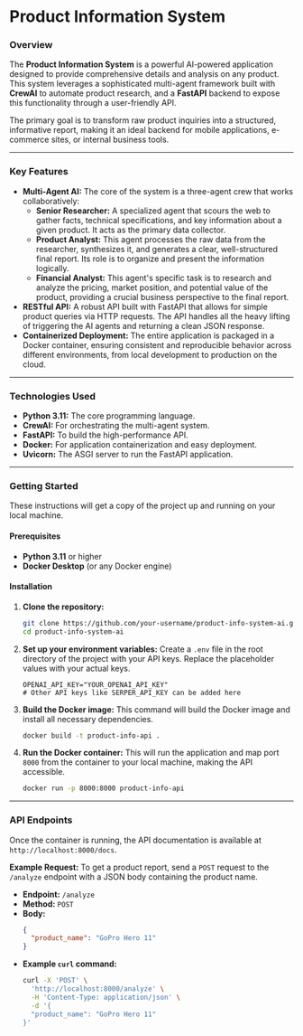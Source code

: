 # Product Information System

### Overview

The **Product Information System** is a powerful AI-powered application designed to provide comprehensive details and analysis on any product. This system leverages a sophisticated multi-agent framework built with **CrewAI** to automate product research, and a **FastAPI** backend to expose this functionality through a user-friendly API.

The primary goal is to transform raw product inquiries into a structured, informative report, making it an ideal backend for mobile applications, e-commerce sites, or internal business tools.

-----

### Key Features

  * **Multi-Agent AI:** The core of the system is a three-agent crew that works collaboratively:
      * **Senior Researcher:** A specialized agent that scours the web to gather facts, technical specifications, and key information about a given product. It acts as the primary data collector.
      * **Product Analyst:** This agent processes the raw data from the researcher, synthesizes it, and generates a clear, well-structured final report. Its role is to organize and present the information logically.
      * **Financial Analyst:** This agent's specific task is to research and analyze the pricing, market position, and potential value of the product, providing a crucial business perspective to the final report.
  * **RESTful API:** A robust API built with FastAPI that allows for simple product queries via HTTP requests. The API handles all the heavy lifting of triggering the AI agents and returning a clean JSON response.
  * **Containerized Deployment:** The entire application is packaged in a Docker container, ensuring consistent and reproducible behavior across different environments, from local development to production on the cloud.

-----

### Technologies Used

  * **Python 3.11:** The core programming language.
  * **CrewAI:** For orchestrating the multi-agent system.
  * **FastAPI:** To build the high-performance API.
  * **Docker:** For application containerization and easy deployment.
  * **Uvicorn:** The ASGI server to run the FastAPI application.

-----

### Getting Started

These instructions will get a copy of the project up and running on your local machine.

#### **Prerequisites**

  * **Python 3.11** or higher
  * **Docker Desktop** (or any Docker engine)

#### **Installation**

1.  **Clone the repository:**
    ```bash
    git clone https://github.com/your-username/product-info-system-ai.git
    cd product-info-system-ai
    ```
2.  **Set up your environment variables:**
    Create a `.env` file in the root directory of the project with your API keys. Replace the placeholder values with your actual keys.
    ```env
    OPENAI_API_KEY="YOUR_OPENAI_API_KEY"
    # Other API keys like SERPER_API_KEY can be added here
    ```
3.  **Build the Docker image:**
    This command will build the Docker image and install all necessary dependencies.
    ```bash
    docker build -t product-info-api .
    ```
4.  **Run the Docker container:**
    This will run the application and map port `8000` from the container to your local machine, making the API accessible.
    ```bash
    docker run -p 8000:8000 product-info-api
    ```

-----

### **API Endpoints**

Once the container is running, the API documentation is available at `http://localhost:8000/docs`.

**Example Request:**
To get a product report, send a `POST` request to the `/analyze` endpoint with a JSON body containing the product name.

  * **Endpoint:** `/analyze`
  * **Method:** `POST`
  * **Body:**
    ```json
    {
      "product_name": "GoPro Hero 11"
    }
    ```
  * **Example `curl` command:**
    ```bash
    curl -X 'POST' \
      'http://localhost:8000/analyze' \
      -H 'Content-Type: application/json' \
      -d '{
      "product_name": "GoPro Hero 11"
    }'
    ```
